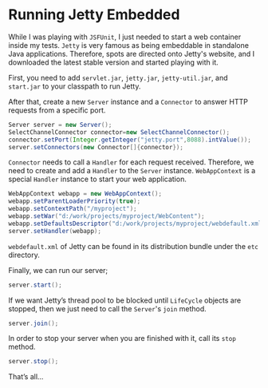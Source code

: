 # Running Jetty Embedded
While I was playing with `JSFUnit`, I just needed to start a web container inside my tests. `Jetty` is very famous as 
being embeddable in standalone Java applications. Therefore, spots are directed onto Jetty's website, and I downloaded 
the latest stable version and started playing with it.

First, you need to add `servlet.jar`, `jetty.jar`, `jetty-util.jar`, and `start.jar` to your classpath to run Jetty.

After that, create a new `Server` instance and a `Connector` to answer HTTP requests from a specific port.
```java
Server server = new Server(); 
SelectChannelConnector connector=new SelectChannelConnector(); 
connector.setPort(Integer.getInteger("jetty.port",8088).intValue()); 
server.setConnectors(new Connector[]{connector});
```
`Connector` needs to call a `Handler` for each request received. Therefore, we need to create and add a `Handler` to the 
`Server` instance. `WebAppContext` is a special `Handler` instance to start your web application.

```java
WebAppContext webapp = new WebAppContext();
webapp.setParentLoaderPriority(true);
webapp.setContextPath("/myproject");
webapp.setWar("d:/work/projects/myproject/WebContent");
webapp.setDefaultsDescriptor("d:/work/projects/myproject/webdefault.xml");
server.setHandler(webapp);
```

`webdefault.xml` of Jetty can be found in its distribution bundle under the `etc` directory.

Finally, we can run our server;

```java
server.start();
```

If we want Jetty’s thread pool to be blocked until `LifeCycle` objects are stopped, then we just need to call the 
`Server`'s `join` method.

```java
server.join();
```

In order to stop your server when you are finished with it, call its `stop` method.

```java
server.stop();
```

That’s all...
